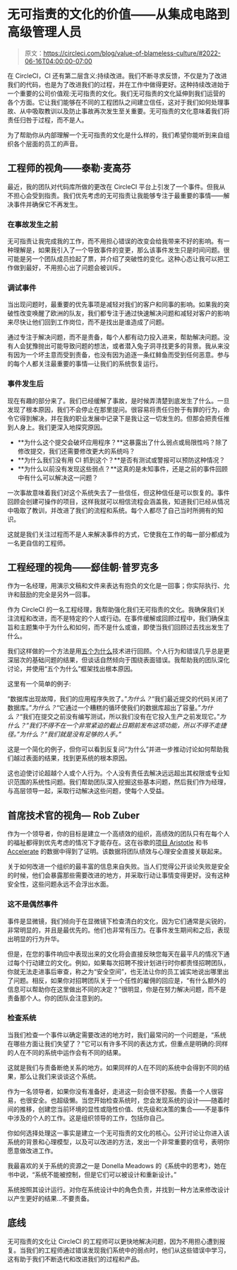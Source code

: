 # 无可指责的文化的价值——从集成电路到高级管理人员

> 原文：<https://circleci.com/blog/value-of-blameless-culture/#2022-06-16T04:00:00-07:00>

在 CircleCI，CI 还有第二层含义:持续改进。我们不断寻求反馈，不仅是为了改进我们的代码，也是为了改进我们的过程，并在工作中做得更好。这种持续改进始于一个重要的公司价值观:无可指责的文化。我们无可指责的文化延伸到我们运营的各个方面。它让我们能够在不同的工程团队之间建立信任，这对于我们如何处理事故、从中吸取教训以及防止事故再次发生至关重要。无可指责的文化意味着我们将责任归咎于过程，而不是人。

为了帮助你从内部理解一个无可指责的文化是什么样的，我们希望你能听到来自组织各个层面的员工的声音。

## 工程师的视角——泰勒·麦高芬

最近，我的团队对代码库所做的更改在 CircleCI 平台上引发了一个事件。但我从不担心会受到指责。我们优先考虑的无可指责让我能够专注于最重要的事情——解决事件并确保它不再发生。

### 在事故发生之前

无可指责让我完成我的工作，而不用担心错误的改变会给我带来不好的影响。有一种理解是，如果我引入了一个导致事件的变更，那么该事件发生只是时间问题。很可能是另一个团队成员捡起了票，并介绍了突破性的变化。这种心态让我可以把工作做到最好，不用担心出了问题会被训斥。

### 调试事件

当出现问题时，最重要的优先事项是减轻对我们的客户和同事的影响。如果我的突破性改变唤醒了欧洲的队友，我们都专注于通过快速解决问题和减轻对客户的影响来尽快让他们回到工作岗位，而不是找出是谁造成了问题。

通过专注于解决问题，而不是责备，每个人都有动力投入进来，帮助解决问题。没有人会犹豫抛出可能导致问题的想法，或者潜入兔子洞寻找更多的背景。我从来没有因为一个坏主意而受到责备，也没有因为追逐一条红鲱鱼而受到任何恶意。参与的每个人都关注最重要的事情—让我们的系统恢复运行。

### 事件发生后

现在有趣的部分来了。我们已经缓解了事故，是时候弄清楚到底发生了什么。一旦发现了根本原因，我们不会停止在那里提问。很容易将责任归咎于有罪的行为，命令它得到解决，并在我的职业发展中记录下是我让这一切发生的。但那会把责任推到人身上。我们更深入地探究原因。

*   **为什么这个提交会破坏应用程序？**这暴露出了什么弱点或局限性吗？除了修改提交，我们还需要修改更大的系统吗？
*   **为什么我们没有用 CI 抓到这个？**是否有测试或警报可以预防这种情况？
*   **为什么以前没有发现这些弱点？**这真的是未知事件，还是之前的事件回顾中有什么可以解决这一问题？

一次事故意味着我们对这个系统失去了一些信任，但这种信任是可以恢复的。事件回顾会创建可操作的项目，这样我就可以相信流程会涵盖我，知道我们已经从情况中吸取了教训，并改进了我们的流程和系统。每个人都尽了自己当时所拥有的知识。

这就是我们关注过程而不是人来解决事件的方式，它使我在工作的每一部分都成为一名更自信的工程师。

## 工程经理的视角——郄佳朝·普罗克多

作为一名经理，用演示文稿和文件来表达有抱负的文化是一回事；你实际执行、允许和鼓励的完全是另外一回事。

作为 CircleCI 的一名工程经理，我帮助强化我们无可指责的文化。我确保我们关注流程和改进，而不是特定的个人或行动。在事件缓解或回顾过程中，我们确保主旨和主题集中于为什么和如何，而不是什么或谁，即使当我们回顾过去找出发生了什么。

我们这样做的一个方法是用[五个为什么](https://www.scrum.org/resources/blog/agile-coach-toolkit-1-5-whys)技术进行回顾。个人行为和错误几乎总是更深层次的基础问题的结果，但谈话自然倾向于围绕表面错误。我帮助我的团队深化讨论，并使用“五个为什么”框架找出根本原因。

这里有一个简单的例子:

“数据库出现故障，我们的应用程序失败了。”*为什么？*“我们最近提交的代码关闭了数据库。”*为什么？*“它通过一个糟糕的循环使我们的数据库超出了容量。”*为什么？*“我们在提交之前没有编写测试，所以我们没有在它投入生产之前发现它。”*为什么？“我们不得不在一个非常紧迫的截止日期前发布这项功能，所以不得不走捷径。”*为什么？“我们就是没有足够的人手。”**

这是一个简化的例子，但你可以看到反复问“为什么”并进一步推动讨论如何帮助我们越过表面的结果，找到更系统的根本原因。

这也迫使讨论超越个人或个人行为。个人没有责任去解决远远超出其权限或专业知识范围的系统性问题。我们帮助团队深入挖掘这些基本问题，然后我们作为经理，与高层领导一起，采取行动解决这些问题，使每个人受益。

## 首席技术官的视角— Rob Zuber

作为一个领导者，你的目标是建立一个高绩效的组织，高绩效的团队只有在每个人的福祉都得到优先考虑的情况下才能存在。这在谷歌的[项目 Aristotle](https://rework.withgoogle.com/print/guides/5721312655835136/) 和书 [Accelerate](https://itrevolution.com/accelerate-book/) 的数据中得到了证明。该数据将团队绩效与心理安全直接关联起来。

关于如何改进一个组织的最丰富的信息来自失败。当人们觉得公开谈论失败是安全的时候，他们会暴露那些需要改进的地方，并采取行动让事情变得更好。没有这种安全性，这些问题永远不会浮出水面。

### 这不是偶然事件

事件是显微镜，我们倾向于在显微镜下检查清白的文化，因为它们通常是尖锐的，非常明显的，并且是最优先的。他们也非常有压力。在事件发生期间和之后，表现出明显的行为升华。

但是，在您的事件响应中表现出来的文化将会直接反映您每天在最平凡的情况下通过每个行动建立的文化。例如，如果每次招聘不按计划进行时你都责怪招聘团队，你就无法走进事后审查，称之为“安全空间”，也无法让你的员工诚实地说出哪里出了问题。相反，如果你对招聘团队关于一个任性的雇佣的回应是，“有什么额外的信息可以帮助你在这里做出不同的决定？”很明显，你是在努力解决问题，而不是责备那个人。你的团队会注意到的。

### 检查系统

当我们检查一个事件以确定需要改进的地方时，我们最常问的一个问题是，“系统在哪些方面让我们失望了？”它可以有许多不同的表达方式，但重点是明确的:同样的人在不同的系统中运作会有不同的结果。

这就是我们与责备断绝关系的地方。如果同样的人在不同的系统中会得到不同的结果，那么让我们来谈谈这个系统。

作为一名领导者，如果你没有准备好，走进这一刻会很不舒服。责备一个人很容易，也很安全。也超级懒。当您开始检查系统时，您会发现系统的设计——随着时间的推移，创建您当前环境的显性或隐性价值、优先级和决策的集合——不是事件中涉及的个人的工作。这是组织领导的工作，包括你自己。

你如何选择处理这一事实是建立一个无可指责的文化的核心。公开讨论让你进入该系统的背景和心理模型，以及可以改进的方法，发出一个非常重要的信号，表明你愿意做改进工作。

我最喜欢的关于系统的资源之一是 Donella Meadows 的《系统中的思考》，她在书中说，“系统不能被控制，但是它们可以被设计和重新设计。”

系统按照其设计运行。对你在系统设计中的角色负责，并找到一种方法来修改设计以产生更好的结果…不要责备。

## 底线

无可指责的文化让 CircleCI 的工程师可以更快地解决问题，因为不用担心遭到报复。当我们的工程师通过错误发现我们系统中的弱点时，他们从这些错误中学习，这有助于我们不断迭代和改进我们的过程和产品。